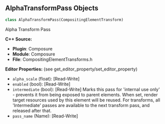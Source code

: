 ## AlphaTransformPass Objects

```python
class AlphaTransformPass(CompositingElementTransform)
```

Alpha Transform Pass

**C++ Source:**

- **Plugin**: Composure
- **Module**: Composure
- **File**: CompositingElementTransforms.h

**Editor Properties:** (see get_editor_property/set_editor_property)

- ``alpha_scale`` (float):  [Read-Write]
- ``enabled`` (bool):  [Read-Write]
- ``intermediate`` (bool):  [Read-Write] Marks this pass for 'internal use only' - prevents it from being exposed to parent elements.
  When set, render target resources used by this element will be reused. For transforms, all 'Intermediate'
  passes are available to the next transform pass, and released after that.
- ``pass_name`` (Name):  [Read-Write]

<a id="unreal.CompositingOpenColorIOPass"></a>